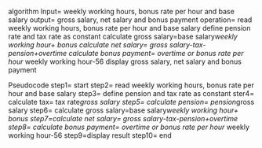algorithm
Input= weekly working hours, bonus rate per hour and base salary
output= gross salary, net salary and bonus payment
operation= read weekly working hours, bonus rate per hour and base salary
           define pension rate and tax rate as constant
           calculate gross salary=base salary*weekly working hour+ bonus
           calculate net salary= gross salary-tax-pension+overtime
           calculate bonus payment= overtime or bonus rate per hour* weekly working hour-56
           display gross salary, net salary and bonus payment
           
Pseudocode
step1= start
step2= read weekly working hours, bonus rate per hour and base salary
step3= define pension and tax rate as constant
ster4= calculate tax= tax rate*gross salary
step5= calculate pension= pension*gross salary
step6= calculate gross salary=base salary*weekly working hour+ bonus
step7=calculate net salary= gross salary-tax-pension+overtime
step8= calculate bonus payment= overtime or bonus rate per hour* weekly working hour-56
step9=display result
step10= end
